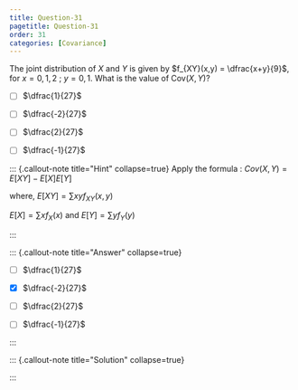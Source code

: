 ```yaml
---
title: Question-31 
pagetitle: Question-31
order: 31
categories: [Covariance]
---
```

The joint distribution of $X$ and $Y$ is given by $f_{XY}(x,y) = \dfrac{x+y}{9}$, for $x = 0,1,2$ ; $y=0,1$. What is the value of Cov$(X,Y)?$

- [ ] $\dfrac{1}{27}$
  
- [ ] $\dfrac{-2}{27}$

- [ ] $\dfrac{2}{27}$

- [ ] $\dfrac{-1}{27}$

  

::: {.callout-note title="Hint" collapse=true}
Apply the formula : $Cov(X,Y) = E[XY] - E[X] E[Y]$

where, $E[XY] = \sum xyf_{XY}(x,y)$

$E[X] = \sum x f_X(x)$ and $E[Y] = \sum y f_Y(y)$ 





:::

::: {.callout-note title="Answer" collapse=true}
- [ ] $\dfrac{1}{27}$
  
- [x] $\dfrac{-2}{27}$

- [ ] $\dfrac{2}{27}$

- [ ] $\dfrac{-1}{27}$

  

:::

::: {.callout-note title="Solution" collapse=true}

:::